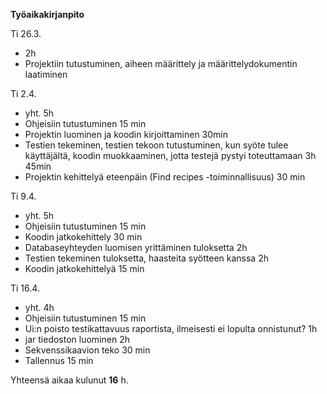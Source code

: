 **Työaikakirjanpito**

Ti 26.3.
  - 2h
  - Projektiin tutustuminen, aiheen määrittely ja määrittelydokumentin laatiminen

Ti 2.4.
  - yht. 5h
  - Ohjeisiin tutustuminen 15 min
  - Projektin luominen ja koodin kirjoittaminen 30min
  - Testien tekeminen, testien tekoon tutustuminen, kun syöte tulee käyttäjältä, koodin muokkaaminen, jotta testejä pystyi toteuttamaan 3h 45min
  - Projektin kehittelyä eteenpäin (Find recipes -toiminnallisuus) 30 min
  
Ti 9.4.
  - yht. 5h
  - Ohjeisiin tutustuminen 15 min
  - Koodin jatkokehittely 30 min
  - Databaseyhteyden luomisen yrittäminen tuloksetta 2h
  - Testien tekeminen tuloksetta, haasteita syötteen kanssa 2h
  - Koodin jatkokehittelyä 15 min
 
 Ti 16.4. 
  - yht. 4h
  - Ohjeisiin tutustuminen 15 min
  - Ui:n poisto testikattavuus raportista, ilmeisesti ei lopulta onnistunut? 1h
  - jar tiedoston luominen 2h
  - Sekvenssikaavion teko 30 min
  - Tallennus 15 min
  
  Yhteensä aikaa kulunut **16** h.

